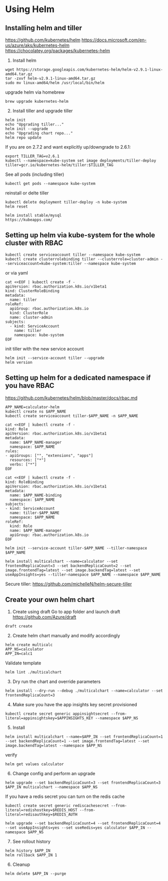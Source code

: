 # Using Helm

## Installing helm and tiller
https://github.com/kubernetes/helm
https://docs.microsoft.com/en-us/azure/aks/kubernetes-helm
https://chocolatey.org/packages/kubernetes-helm

1. Install helm
```
wget https://storage.googleapis.com/kubernetes-helm/helm-v2.9.1-linux-amd64.tar.gz
tar -zxvf helm-v2.9.1-linux-amd64.tar.gz
sudo mv linux-amd64/helm /usr/local/bin/helm
```

upgrade helm via homebrew
```
brew upgrade kubernetes-helm
```

2. Install tiller and upgrade tiller
```
helm init
echo "Upgrading tiller..."
helm init --upgrade
echo "Upgrading chart repo..."
helm repo update
```

If you are on 2.7.2 and want explicitly up/downgrade to 2.6.1:
```
export TILLER_TAG=v2.6.1
kubectl --namespace=kube-system set image deployments/tiller-deploy tiller=gcr.io/kubernetes-helm/tiller:$TILLER_TAG
```

See all pods (including tiller)
```
kubectl get pods --namespace kube-system
```

reinstall or delte tiller
```
kubectl delete deployment tiller-deploy -n kube-system
helm reset
```

```
helm install stable/mysql
https://kubeapps.com/
```

## Setting up helm via kube-system for the whole cluster with RBAC

```
kubectl create serviceaccount tiller --namespace kube-system
kubectl create clusterrolebinding tiller --clusterrole=cluster-admin --serviceaccount=kube-system:tiller --namespace kube-system
```

or via yaml

```
cat <<EOF | kubectl create -f -
apiVersion: rbac.authorization.k8s.io/v1beta1
kind: ClusterRoleBinding
metadata:
  name: tiller
roleRef:
  apiGroup: rbac.authorization.k8s.io
  kind: ClusterRole
  name: cluster-admin
subjects:
  - kind: ServiceAccount
    name: tiller
    namespace: kube-system
EOF
```

init tiller with the new service account

```
helm init --service-account tiller --upgrade
helm version
```

## Setting up helm for a dedicated namespace if you have RBAC

https://github.com/kubernetes/helm/blob/master/docs/rbac.md

```
APP_NAME=calculator-helm
kubectl create ns $APP_NAME
kubectl create serviceaccount tiller-$APP_NAME -n $APP_NAME

cat <<EOF | kubectl create -f -
kind: Role
apiVersion: rbac.authorization.k8s.io/v1beta1
metadata:
  name: $APP_NAME-manager
  namespace: $APP_NAME
rules:
- apiGroups: ["", "extensions", "apps"]
  resources: ["*"]
  verbs: ["*"]
EOF

cat <<EOF | kubectl create -f -
kind: RoleBinding
apiVersion: rbac.authorization.k8s.io/v1beta1
metadata:
  name: $APP_NAME-binding
  namespace: $APP_NAME
subjects:
- kind: ServiceAccount
  name: tiller-$APP_NAME
  namespace: $APP_NAME
roleRef:
  kind: Role
  name: $APP_NAME-manager
  apiGroup: rbac.authorization.k8s.io
EOF

helm init --service-account tiller-$APP_NAME --tiller-namespace $APP_NAME

helm install multicalchart --name=calculator --set frontendReplicaCount=3 --set backendReplicaCount=2 --set image.frontendTag=latest --set image.backendTag=latest --set useAppInsights=yes --tiller-namespace $APP_NAME --namespace $APP_NAME

```

Secure tiller:
https://github.com/michelleN/helm-secure-tiller 

## Create your own helm chart

1. Create using draft
Go to app folder and launch draft
https://github.com/Azure/draft 
```
draft create
```

2. Create helm chart manually and modify accordingly

```
helm create multicalc
APP_NS=calculator
APP_IN=calc1
```
Validate template
```
helm lint ./multicalchart
```

3. Dry run the chart and override parameters
```
helm install --dry-run --debug ./multicalchart --name=calculator --set frontendReplicaCount=3
```

4. Make sure you have the app insights key secret provisioned
```
kubectl create secret generic appinsightsecret --from-literal=appinsightskey=$APPINSIGHTS_KEY --namespace $APP_NS
```

5. Install
```
helm install multicalchart --name=$APP_IN --set frontendReplicaCount=1 --set backendReplicaCount=1 --set image.frontendTag=latest --set image.backendTag=latest --namespace $APP_NS
```

verify
```
helm get values calculator
```

6. Change config and perform an upgrade
```
helm upgrade --set backendReplicaCount=3 --set frontendReplicaCount=3 $APP_IN multicalchart --namespace $APP_NS
```

If you have a redis secret you can turn on the redis cache
```
kubectl create secret generic rediscachesecret --from-literal=redishostkey=$REDIS_HOST --from-literal=redisauthkey=$REDIS_AUTH

helm upgrade --set backendReplicaCount=4 --set frontendReplicaCount=4 --set useAppInsights=yes --set useRedis=yes calculator $APP_IN --namespace $APP_NS
```

7. See rollout history
```
helm history $APP_IN
helm rollback $APP_IN 1
```

6. Cleanup
```
helm delete $APP_IN --purge
```
